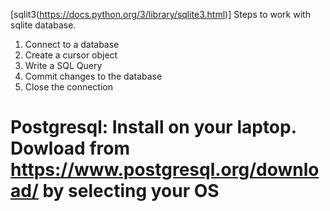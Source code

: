 [sqlit3(https://docs.python.org/3/library/sqlite3.html)]
Steps to work with sqlite database.

1. Connect to a database
2. Create a cursor object
3. Write a SQL Query
4. Commit changes to the database
5. Close the connection


# Postgresql: Install on your laptop. Dowload from https://www.postgresql.org/download/ by selecting your OS